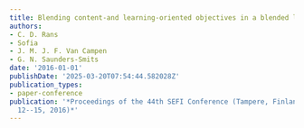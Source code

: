 ```yaml
---
title: Blending content-and learning-oriented objectives in a blended learning environment
authors:
- C. D. Rans
- Sofia
- J. M. J. F. Van Campen
- G. N. Saunders-Smits
date: '2016-01-01'
publishDate: '2025-03-20T07:54:44.582028Z'
publication_types:
- paper-conference
publication: '*Proceedings of the 44th SEFI Conference (Tampere, Finland, September
  12--15, 2016)*'
---
```

